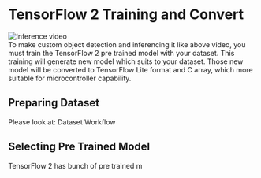 # TensorFlow 2 Training and Convert
![Inference video](https://github.com/rizkymille/rasendriya-auav-ui/blob/main/tensorflow/inference.gif)  
To make custom object detection and inferencing it like above video, you must train the TensorFlow 2 pre trained model with your dataset. This training will generate new model which suits to your dataset. Those new model will be converted to TensorFlow Lite format and C array, which more suitable for microcontroller capability.
## Preparing Dataset
Please look at: Dataset Workflow
## Selecting Pre Trained Model
TensorFlow 2 has bunch of pre trained m
